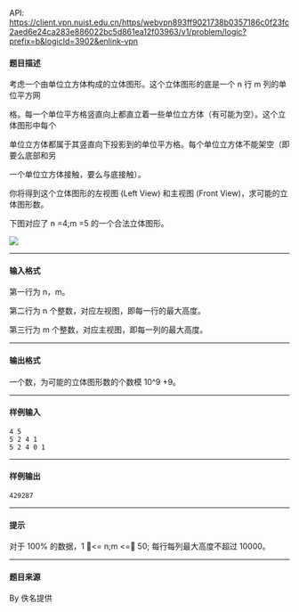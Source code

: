 API: https://client.vpn.nuist.edu.cn/https/webvpn893ff9021738b0357186c0f23fc2aed6e24ca283e886022bc5d861ea12f03963/v1/problem/logic?prefix=b&logicId=3902&enlink-vpn

#### 题目描述

考虑一个由单位立方体构成的立体图形。这个立体图形的底是一个 n 行 m 列的单位平方网

格。每一个单位平方格竖直向上都直立着一些单位立方体（有可能为空）。这个立体图形中每个

单位立方体都属于其竖直向下投影到的单位平方格。每个单位立方体不能架空（即要么底部和另

一个单位立方体接触，要么与底接触）。

你将得到这个立体图形的左视图 (Left View) 和主视图 (Front View)，求可能的立体图形数。

下图对应了 n =4;m =5 的一个合法立体图形。

![](../file/3902_0.png)

---

#### 输入格式

第一行为 n，m。

第二行为 n 个整数，对应左视图，即每一行的最大高度。

第三行为 m 个整数，对应主视图，即每一列的最大高度。

---

#### 输出格式

一个数，为可能的立体图形数的个数模 10^9 +9。

---

#### 样例输入
```
4 5
5 2 4 1
5 2 4 0 1
```

---

#### 样例输出
```
429287
```

---

#### 提示

对于 100% 的数据，1 <= n;m <= 50; 每行每列最大高度不超过 10000。

---

#### 题目来源

By 佚名提供